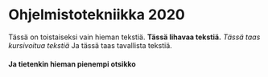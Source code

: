 # Ohjelmistotekniikka 2020

Tässä on toistaiseksi vain hieman tekstiä.
**Tässä lihavaa tekstiä.**
_Tässä taas kursivoitua tekstiä_
Ja tässä taas tavallista tekstiä.

#### Ja tietenkin hieman pienempi otsikko
